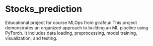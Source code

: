 # Stocks_prediction
Educational project for course MLOps from girafe.ai
This project demonstrates an organized approach to building an ML pipeline using PyTorch. It includes data loading, preprocessing, model training, visualization, and testing.
